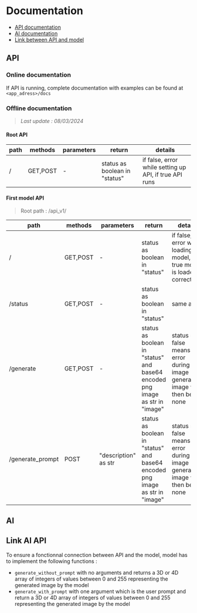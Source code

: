 # Documentation
- [API documentation](#API)
- [AI documentation](#AI)
- [Link between API and model](#Link-AI-API)

## API
### Online documentation
If API is running, complete documentation with examples can be found at `<app_adress>/docs`
### Offline documentation
> *Last update : 08/03/2024*
#### Root API
| path | methods | parameters | return | details |
|---|---|---|---|---|
| / | GET,POST | - | status as boolean in "status" | if false, error while setting up API, if true API runs |
#### First model API
> Root path : /api_v1/

| path | methods | parameters | return | details |
|---|---|---|---|---|
| / | GET,POST|  - | status as boolean in "status" | if false, error while loading model, if true model is loaded correctly |
| /status | GET,POST| - | status as boolean in "status" | same as / |
| /generate | GET,POST | - | status as boolean in "status" and base64 encoded png image as str in "image" | status = false means error during image generation, image will then be none|
| /generate_prompt | POST | "description" as str | status as boolean in "status" and base64 encoded png image as str in "image" | status = false means error during image generation, image will then be none|

## AI

## Link AI API
To ensure a fonctionnal connection between API and the model, model has to implement the following functions :
- `generate_without_prompt` with no arguments and returns a 3D or 4D array of integers of values between 0 and 255 representing the generated image by the model
- `generate_with_prompt` with one argument which is the user prompt and return a 3D or 4D array of integers of values between 0 and 255 representing the generated image by the model